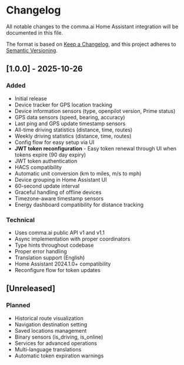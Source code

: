 # Changelog

All notable changes to the comma.ai Home Assistant integration will be documented in this file.

The format is based on [Keep a Changelog](https://keepachangelog.com/en/1.0.0/),
and this project adheres to [Semantic Versioning](https://semver.org/spec/v2.0.0.html).

## [1.0.0] - 2025-10-26

### Added
- Initial release
- Device tracker for GPS location tracking
- Device information sensors (type, openpilot version, Prime status)
- GPS data sensors (speed, bearing, accuracy)
- Last ping and GPS update timestamp sensors
- All-time driving statistics (distance, time, routes)
- Weekly driving statistics (distance, time, routes)
- Config flow for easy setup via UI
- **JWT token reconfiguration** - Easy token renewal through UI when tokens expire (90 day expiry)
- JWT token authentication
- HACS compatibility
- Automatic unit conversion (km to miles, m/s to mph)
- Device grouping in Home Assistant UI
- 60-second update interval
- Graceful handling of offline devices
- Timezone-aware timestamp sensors
- Energy dashboard compatibility for distance tracking

### Technical
- Uses comma.ai public API v1 and v1.1
- Async implementation with proper coordinators
- Type hints throughout codebase
- Proper error handling
- Translation support (English)
- Home Assistant 2024.1.0+ compatibility
- Reconfigure flow for token updates

## [Unreleased]

### Planned
- Historical route visualization
- Navigation destination setting
- Saved locations management
- Binary sensors (is_driving, is_online)
- Services for advanced operations
- Multi-language translations
- Automatic token expiration warnings

